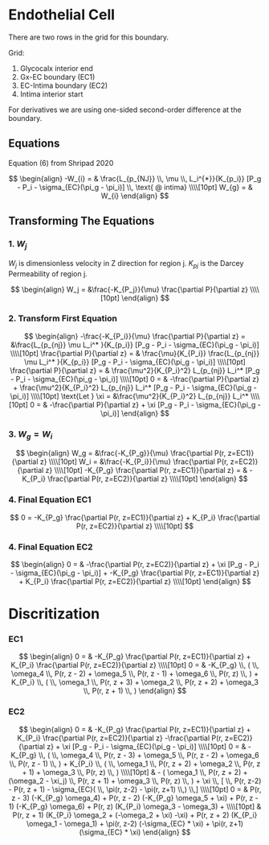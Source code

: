 # Endothelial Cell

There are two rows in the grid for this boundary.

Grid:   
1. Glycocalx interior end  
2. Gx-EC boundary (EC1)  
3. EC-Intima boundary (EC2)  
4. Intima interior start  
 
For derivatives we are using one-sided second-order difference at the boundary.


## Equations

Equation (6) from Shripad 2020

$$
\begin{align}
-W_{i} = & \frac{L_{p_{NJ}} \\, \mu \\, L_i^{*}}{K_{p_i}} [P_g - P_i - \sigma_{EC}(\pi_g - \pi_i)] \\, \text{ @ intima} \\\\[10pt]
W_{g} = & W_{i}
\end{align} 
$$

## Transforming The Equations

### 1. $W_j$  

$W_j$ is dimensionless velocity in Z direction for region j. $K_{pj}$ is the Darcey Permeability of region j.

$$
\begin{align}
W_j = &\frac{-K_{P_j}}{\mu} \frac{\partial P}{\partial z} \\\\[10pt]
\end{align}
$$

### 2. Transform First Equation

$$
\begin{align}
-\frac{-K_{P_i}}{\mu} \frac{\partial P}{\partial z} = &\frac{L_{p_{nj}}  \mu  L_i^* }{K_{p_i}} [P_g - P_i - \sigma_{EC}(\pi_g - \pi_i)] \\\\[10pt]  
\frac{\partial P}{\partial z} = & \frac{\mu}{K_{P_i}}   \frac{L_{p_{nj}}  \mu  L_i^* }{K_{p_i}} [P_g - P_i - \sigma_{EC}(\pi_g - \pi_i)] \\\\[10pt]  
\frac{\partial P}{\partial z} = & \frac{\mu^2}{K_{P_i}^2} L_{p_{nj}}   L_i^* [P_g - P_i - \sigma_{EC}(\pi_g - \pi_i)] \\\\[10pt]  
0 = & -\frac{\partial P}{\partial z} + \frac{\mu^2}{K_{P_i}^2} L_{p_{nj}}   L_i^* [P_g - P_i - \sigma_{EC}(\pi_g - \pi_i)] \\\\[10pt]  
\text{Let } \xi = &\frac{\mu^2}{K_{P_i}^2} L_{p_{nj}}   L_i^* \\\\[10pt]  
0 = & -\frac{\partial P}{\partial z} + \xi [P_g - P_i - \sigma_{EC}(\pi_g - \pi_i)]
\end{align} 
$$

### 3. $W_{g} = W_{i}$

$$
\begin{align}
W_g = &\frac{-K_{P_g}}{\mu} \frac{\partial P(r, z=EC1)}{\partial z} \\\\[10pt]
W_i = &\frac{-K_{P_i}}{\mu} \frac{\partial P(r, z=EC2)}{\partial z} \\\\[10pt]
-K_{P_g} \frac{\partial P(r, z=EC1)}{\partial z} = & -K_{P_i} \frac{\partial P(r, z=EC2)}{\partial z} \\\\[10pt]
\end{align}
$$

### 4. Final Equation EC1

$$
0 = -K_{P_g} \frac{\partial P(r, z=EC1)}{\partial z} + K_{P_i} \frac{\partial P(r, z=EC2)}{\partial z} \\\\[10pt]
$$

### 4. Final Equation EC2

$$
\begin{align}
0 = & -\frac{\partial P(r, z=EC2)}{\partial z} + \xi [P_g - P_i - \sigma_{EC}(\pi_g - \pi_i)] + 
-K_{P_g} \frac{\partial P(r, z=EC1)}{\partial z} + K_{P_i} \frac{\partial P(r, z=EC2)}{\partial z} \\\\[10pt]
\end{align}
$$

# Discritization

### EC1

$$
\begin{align}
0 = & -K_{P_g} \frac{\partial P(r, z=EC1)}{\partial z} + K_{P_i} \frac{\partial P(r, z=EC2)}{\partial z} \\\\[10pt]
0 = & -K_{P_g} \\, ( \\, \omega_4 \\, P(r, z - 2) +  \omega_5 \\, P(r, z - 1) + \omega_6 \\, P(r, z) \\, ) + K_{P_i} \\, ( \\, \omega_1 \\, P(r, z + 3) + \omega_2 \\, P(r, z + 2) + \omega_3 \\, P(r, z + 1) \\, )
\end{align}
$$


### EC2

$$
\begin{align}
0 = & -K_{P_g} \frac{\partial P(r, z=EC1)}{\partial z} + K_{P_i} \frac{\partial P(r, z=EC2)}{\partial z} 
-\frac{\partial P(r, z=EC2)}{\partial z} + \xi [P_g - P_i - \sigma_{EC}(\pi_g - \pi_i)] 
\\\\[10pt]
0 = & -K_{P_g} \\, ( \\, \omega_4 \\, P(r, z - 3) +  \omega_5 \\, P(r, z - 2) + \omega_6 \\, P(r, z - 1) \\, ) + K_{P_i} \\, ( \\, \omega_1 \\, P(r, z + 2) + \omega_2 \\, P(r, z + 1) + \omega_3 \\, P(r, z) \\, )
\\\\[10pt]
& - ( \omega_1 \\, P(r, z + 2) + (\omega_2 - \xi_j) \\, P(r, z + 1) + \omega_3 \\, P(r, z) \\, ) + \xi \\, [ \\, P(r, z-2) - P(r, z + 1) - \sigma_{EC}( \\, \pi(r, z-2) - \pi(r, z+1) \\,) \\,] 
\\\\[10pt]
0 = & 
P(r, z - 3) (-K_{P_g} \omega_4) + 
P(r, z - 2) (-K_{P_g} \omega_5 + \xi) + 
P(r, z - 1) (-K_{P_g} \omega_6) + 
P(r, z) (K_{P_i} \omega_3 - \omega_3) + 
\\\\[10pt] & 
P(r, z + 1) (K_{P_i} \omega_2 + (-\omega_2 + \xi) -\xi) + 
P(r, z + 2) (K_{P_i} \omega_1 - \omega_1) + 
\pi(r, z-2) (-\sigma_{EC} * \xi) +
\pi(r, z+1) (\sigma_{EC} * \xi)
\end{align}
$$
